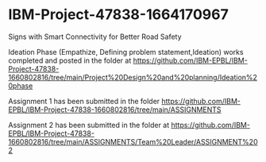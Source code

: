 # IBM-Project-47838-1664170967
Signs with Smart Connectivity for Better Road Safety

Ideation Phase (Empathize, Defining problem statement,Ideation) works completed and posted in the folder at https://github.com/IBM-EPBL/IBM-Project-47838-1660802816/tree/main/Project%20Design%20and%20planning/Ideation%20phase

Assignment 1 has been submitted in the folder https://github.com/IBM-EPBL/IBM-Project-47838-1660802816/tree/main/ASSIGNMENTS

Assignment 2 has been submitted in the folder at https://github.com/IBM-EPBL/IBM-Project-47838-1660802816/tree/main/ASSIGNMENTS/Team%20Leader/ASSIGNMENT%202


